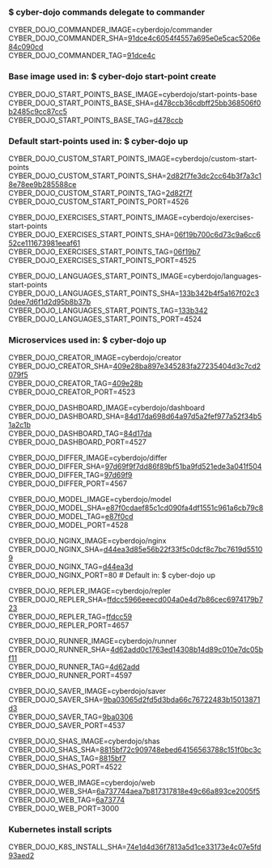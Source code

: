 ### $ cyber-dojo commands delegate to commander

CYBER_DOJO_COMMANDER_IMAGE=cyberdojo/commander  
CYBER_DOJO_COMMANDER_SHA=[91dce4c6054f4557a695e0e5cac5206e84c090cd](https://github.com/cyber-dojo/commander/commit/91dce4c6054f4557a695e0e5cac5206e84c090cd)  
CYBER_DOJO_COMMANDER_TAG=[91dce4c](https://hub.docker.com/layers/cyberdojo/commander/91dce4c/images/sha256-5a523e4bf41aea1ab04d10ef8d315e520e21d148dcea354be52492b5b947ab3b)  

### Base image used in: $ cyber-dojo start-point create

CYBER_DOJO_START_POINTS_BASE_IMAGE=cyberdojo/start-points-base  
CYBER_DOJO_START_POINTS_BASE_SHA=[d478ccb36cdbff25bb368506f0b2485c9cc87cc5](https://github.com/cyber-dojo/start-points-base/commit/d478ccb36cdbff25bb368506f0b2485c9cc87cc5)  
CYBER_DOJO_START_POINTS_BASE_TAG=[d478ccb](https://hub.docker.com/layers/cyberdojo/start-points-base/d478ccb/images/sha256-402adefd8be573b4b0eead68436c2958e957df173c365e03c55bec5b0d3fd87e)  

### Default start-points used in: $ cyber-dojo up

CYBER_DOJO_CUSTOM_START_POINTS_IMAGE=cyberdojo/custom-start-points  
CYBER_DOJO_CUSTOM_START_POINTS_SHA=[2d82f7fe3dc2cc64b3f7a3c18e78ee9b285588ce](https://github.com/cyber-dojo/custom-start-points/commit/2d82f7fe3dc2cc64b3f7a3c18e78ee9b285588ce)  
CYBER_DOJO_CUSTOM_START_POINTS_TAG=[2d82f7f](https://hub.docker.com/layers/cyberdojo/custom-start-points/2d82f7f/images/sha256-a08b81083aed46767637159128c6e41e435b1b8a24b65aaa41d7931c3c924575)  
CYBER_DOJO_CUSTOM_START_POINTS_PORT=4526

CYBER_DOJO_EXERCISES_START_POINTS_IMAGE=cyberdojo/exercises-start-points  
CYBER_DOJO_EXERCISES_START_POINTS_SHA=[06f19b700c6d73c9a6cc652ce111673981eeaf61](https://github.com/cyber-dojo/exercises-start-points/commit/06f19b700c6d73c9a6cc652ce111673981eeaf61)  
CYBER_DOJO_EXERCISES_START_POINTS_TAG=[06f19b7](https://hub.docker.com/layers/cyberdojo/exercises-start-points/06f19b7/images/sha256-4921755c396768fb931abd3d514fbea62411c401b9002a26c1f5670f9757542f)  
CYBER_DOJO_EXERCISES_START_POINTS_PORT=4525

CYBER_DOJO_LANGUAGES_START_POINTS_IMAGE=cyberdojo/languages-start-points  
CYBER_DOJO_LANGUAGES_START_POINTS_SHA=[133b342b4f5a167f02c30dee7d6f1d2d95b8b37b](https://github.com/cyber-dojo/languages-start-points/commit/133b342b4f5a167f02c30dee7d6f1d2d95b8b37b)  
CYBER_DOJO_LANGUAGES_START_POINTS_TAG=[133b342](https://hub.docker.com/layers/cyberdojo/languages-start-points/133b342/images/sha256-d65171648e751833249c55527b4a4048d2bacf136bdbcafb53dc16c6015f89ce)  
CYBER_DOJO_LANGUAGES_START_POINTS_PORT=4524

### Microservices used in: $ cyber-dojo up

CYBER_DOJO_CREATOR_IMAGE=cyberdojo/creator  
CYBER_DOJO_CREATOR_SHA=[409e28ba897e345283fa27235404d3c7cd2079f5](https://github.com/cyber-dojo/creator/commit/409e28ba897e345283fa27235404d3c7cd2079f5)  
CYBER_DOJO_CREATOR_TAG=[409e28b](https://hub.docker.com/layers/cyberdojo/creator/409e28b/images/sha256-e2c18fabb023cb1835ad7b2dba92507431b8eb44bc3c015e61ad3976d9f869ec)  
CYBER_DOJO_CREATOR_PORT=4523

CYBER_DOJO_DASHBOARD_IMAGE=cyberdojo/dashboard  
CYBER_DOJO_DASHBOARD_SHA=[84d17da698d64a97d5a2fef977a52f34b51a2c1b](https://github.com/cyber-dojo/dashboard/commit/84d17da698d64a97d5a2fef977a52f34b51a2c1b)  
CYBER_DOJO_DASHBOARD_TAG=[84d17da](https://hub.docker.com/layers/cyberdojo/dashboard/84d17da/images/sha256-88d67c83a4d6226cd12d37967738914cbc4849baaf700ea6dffe3d6f11b0fea8)  
CYBER_DOJO_DASHBOARD_PORT=4527

CYBER_DOJO_DIFFER_IMAGE=cyberdojo/differ  
CYBER_DOJO_DIFFER_SHA=[97d69f9f7dd86f89bf51ba9fd521ede3a041f504](https://github.com/cyber-dojo/differ/commit/97d69f9f7dd86f89bf51ba9fd521ede3a041f504)  
CYBER_DOJO_DIFFER_TAG=[97d69f9](https://hub.docker.com/layers/cyberdojo/differ/97d69f9/images/sha256-cab274525f59c8e35f57702090fa012ed4396672bab0b9e959e1c777ae7d448a)  
CYBER_DOJO_DIFFER_PORT=4567

CYBER_DOJO_MODEL_IMAGE=cyberdojo/model  
CYBER_DOJO_MODEL_SHA=[e87f0cdaef85c1cd090fa4df1551c961a6cb79c8](https://github.com/cyber-dojo/model/commit/e87f0cdaef85c1cd090fa4df1551c961a6cb79c8)  
CYBER_DOJO_MODEL_TAG=[e87f0cd](https://hub.docker.com/layers/cyberdojo/model/e87f0cd/images/sha256-64e10e74cd8dd90d0ebfe5f716d5c7c1b521e307a85b19968154217e1a4efbfa)  
CYBER_DOJO_MODEL_PORT=4528

CYBER_DOJO_NGINX_IMAGE=cyberdojo/nginx  
CYBER_DOJO_NGINX_SHA=[d44ea3d85e56b22f33f5c0dcf8c7bc7619d55109](https://github.com/cyber-dojo/nginx/commit/d44ea3d85e56b22f33f5c0dcf8c7bc7619d55109)  
CYBER_DOJO_NGINX_TAG=[d44ea3d](https://hub.docker.com/layers/cyberdojo/nginx/d44ea3d/images/sha256-aa16fa3dd02d3d694df010510c0ba6d8f5221f0536f90616bb2d889e95473515)  
CYBER_DOJO_NGINX_PORT=80 # Default in: $ cyber-dojo up

CYBER_DOJO_REPLER_IMAGE=cyberdojo/repler  
CYBER_DOJO_REPLER_SHA=[ffdcc5966eeecd004a0e4d7b86cec6974179b723](https://github.com/cyber-dojo/repler/commit/ffdcc5966eeecd004a0e4d7b86cec6974179b723)  
CYBER_DOJO_REPLER_TAG=[ffdcc59](https://hub.docker.com/layers/cyberdojo/repler/ffdcc59/images/sha256-f2448d9e44c5aaccc810fbbeb9c18656e7157163a3fe4a4cd52a64ca43288123)  
CYBER_DOJO_REPLER_PORT=4657

CYBER_DOJO_RUNNER_IMAGE=cyberdojo/runner  
CYBER_DOJO_RUNNER_SHA=[4d62add0c1763ed14308b14d89c010e7dc05bf11](https://github.com/cyber-dojo/runner/commit/4d62add0c1763ed14308b14d89c010e7dc05bf11)  
CYBER_DOJO_RUNNER_TAG=[4d62add](https://hub.docker.com/layers/cyberdojo/runner/4d62add/images/sha256-3b66b0dc1f33b7f4604dffe98527447548486cce9b032fdd52dd2337d867a8c8)  
CYBER_DOJO_RUNNER_PORT=4597

CYBER_DOJO_SAVER_IMAGE=cyberdojo/saver  
CYBER_DOJO_SAVER_SHA=[9ba03065d2fd5d3bda66c76722483b15013871d3](https://github.com/cyber-dojo/saver/commit/9ba03065d2fd5d3bda66c76722483b15013871d3)  
CYBER_DOJO_SAVER_TAG=[9ba0306](https://hub.docker.com/layers/cyberdojo/saver/9ba0306/images/sha256-d5b4b493b96a407d46d2ca3af0bb4e9ffd225df78a5aed105224e4120b3b9814)  
CYBER_DOJO_SAVER_PORT=4537

CYBER_DOJO_SHAS_IMAGE=cyberdojo/shas  
CYBER_DOJO_SHAS_SHA=[8815bf72c909748ebed64156563788c151f0bc3c](https://github.com/cyber-dojo/shas/commit/8815bf72c909748ebed64156563788c151f0bc3c)  
CYBER_DOJO_SHAS_TAG=[8815bf7](https://hub.docker.com/layers/cyberdojo/shas/8815bf7/images/sha256-ccd0f3d7b45df94749c698b5192c0567b9adb365b7d6b5acc5b578fc936c7f9f)  
CYBER_DOJO_SHAS_PORT=4522

CYBER_DOJO_WEB_IMAGE=cyberdojo/web  
CYBER_DOJO_WEB_SHA=[6a737744aea7b817317818e49c66a893ce2005f5](https://github.com/cyber-dojo/web/commit/6a737744aea7b817317818e49c66a893ce2005f5)  
CYBER_DOJO_WEB_TAG=[6a73774](https://hub.docker.com/layers/cyberdojo/web/6a73774/images/sha256-da9330760efa1cd528a2d8ca578b90e59c816b96240dddb0412d0815aea9dc3b)  
CYBER_DOJO_WEB_PORT=3000

### Kubernetes install scripts
CYBER_DOJO_K8S_INSTALL_SHA=[74e1d4d36f7813a5d1ce33173e4c07e5fd93aed2](https://github.com/cyber-dojo/k8s-install/commit/74e1d4d36f7813a5d1ce33173e4c07e5fd93aed2)  
